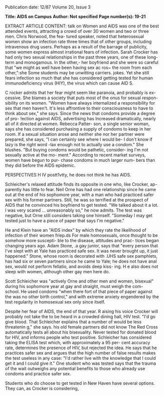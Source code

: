 Publication date: 12/87
Volume 20, Issue 3

**Title: AIDS on Campus**
**Author: Not specified**
**Page number(s): 19-21**

EXTRACT ARTICLE CONTENT:
talk on Women and AIDS was one of the 
best attended events, attracting a 
crowd of over 30 women and two or 
three men. Chris Norwood, the fea-
tured speaker, noted that heterosexual 
women show an infection rate three 
times that of other groups, including 
intravenous drug users. Perhaps as a 
result of the barrage of publicity, some 
women express almost irrational fears 
of infection. Sarah Crocker has had 
only two sexual relationships in the 
past three years, one of these long-term 
and monogamous. In the other,- her 
boyfriend and she were so careful that 
"we might as well have been having sex 
ac ros~ the room from each other,":she 
Some students may be 
unwitting carriers. 
jokes. Yet she still fears infection so 
much that she has considered getting 
tested for human immunodeficiency 
virus (HIY), the virus which can cause 
AID S. 

C rocker admits that her fear might 
seem like paranoia, and probably is ex-
cessive. She blames a society that puts 
most of the onus for sexual respon-
sibility on its women. "Women have 
always internalized a responsibility for 
sex that men haven't. It's less affrontive 
to their consciousness to have to think 
about sex," she says. Since the news 
that condoms provide a degree of pro-
!ection against AIDS, advertising has 
Increased dramatically, nearly all of it 
directed at women. Rebecca Patter-
son, a single senior woman, says she 
has considered purchasing a supply of 
condoms to keep in her room. If a 
sexual situation arose and neither she 
nor her partner were prepared, she 
says, "I can certainly see where I would 
be- I don't know if lazy is the right 
word -lax enough not to actually use a 
condom." She blushes. "But buying 
condoms would be pathetic, consider-
ing I'm not sexually active at the mo-
ment." According to recent market 
surveys, women have begun to pur-
chase condoms in much larger num-
bers than they did before the AIDS 
epidemic. 

PERSPECTIVES 
H IV postt1vtty, he does not think he 
has AIDS. 

Schleicher's relaxed attitude finds its 
opposite in one who, like Crocker, ap-
parently has little to fear. Neil Orne 
has had one relationship since he came 
out at the end of his sophomore year, 
with a man who had practiced safer sex 
with his former partners. Still, he was 
so terrified at the prospect of AIDS 
that he convinced his boyfriend to get 
tested. "We talked about it a lot. I was 
very scared ... unreasonably so," he 
now admits. The test was negative, but 
Orne still considers taking one himself. 
"Someday I may get tested just to have 
a 
piece of paper 
that says I'm 
negative." 

He and Klein have an 
"AIDS index" by 
which they rate the 
likelihood of infection 
of their women friep.ds 
For male 
homosexuals, 
once 
thought to be somehow more suscepti-
ble to the disease, attitudes and prac-
tices began changing years ago. Adam 
Stone, .a gay junior, says that "every 
person that I've slept with at Yale has 
practiced 
safe sex. 
It was never 
brought up, it just happened." Stone, 
whose room is decorated with .UHS 
safe sex pamphlets, has had six or 
seven partners since he came to Yale; 
he does not have anal sex, would not 
perform fellatio, and avoids deep kiss-
ing. H e also does not sleep with 
women, although other gay men here 
do. 

Scott Schleicher was "actively 
Orne and other men and women, 
bisexual" during his sophomore year at 
gay and straight, must weigh the com-
school. He used condoms "when there 
fort of that piece of paper against the 
was no other birth control," and with 
extreme anxiety engendered by the test 
regularity in homosexual sex only since 
itself. 

Despite her fear of AIDS, 
the end of that year. R aising his voice 
Crocker will probably not take the 
to be heard in a crowded dining hall, 
HIV test. "I'd go give blood. That 
Schleicher explains that a number of would be less threatenin g," she says. 
his old female partners did not know The Red Cross automatically tests all 
about his bisexuality. Never tested for 
donated blood for HIV, and informs 
people who test positive. Schleicher has 
considered taking the ELISA test 
which, with approximately a 95 per-
cent accuracy rate, determines the 
presence of HIV, but rejected the idea. 
He says that he practices safer sex and 
argues that the high number of false 
results makes the test useless in any 
case: "I'd rather live 
with 
the 
knowledge that I could get it and I 
could give it." One student who was 
tested says that the trauma of the wait 
outweighs any potential benefits to 
those who already use condoms and 
practice safer sex. 

Students who do choose to get tested in 
New Haven have several options. 
They can, as Crocker is considering,
